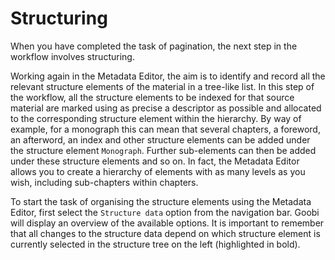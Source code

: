 # Structuring

When you have completed the task of pagination, the next step in the workflow involves structuring. 

Working again in the Metadata Editor, the aim is to identify and record all the relevant structure elements of the material in a tree-like list. In this step of the workflow, all the structure elements to be indexed for that source material are marked using as precise a descriptor as possible and allocated to the corresponding structure element within the hierarchy. By way of example, for a monograph this can mean that several chapters, a foreword, an afterword, an index and other structure elements can be added under the structure element `Monograph`. Further sub-elements can then be added under these structure elements and so on. In fact, the Metadata Editor allows you to create a hierarchy of elements with as many levels as you wish, including sub-chapters within chapters.

To start the task of organising the structure elements using the Metadata Editor, first select the `Structure data` option from the navigation bar. Goobi will display an overview of the available options. It is important to remember that all changes to the structure data depend on which structure element is currently selected in the structure tree on the left (highlighted in bold).
